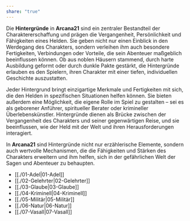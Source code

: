 ```yaml
---
share: "true"
---
```

Die **Hintergründe** in **Arcana21** sind ein zentraler Bestandteil der Charaktererschaffung und prägen die Vergangenheit, Persönlichkeit und Fähigkeiten eines Helden. Sie geben nicht nur einen Einblick in den Werdegang des Charakters, sondern verleihen ihm auch besondere Fertigkeiten, Verbindungen oder Vorteile, die sein Abenteuer maßgeblich beeinflussen können. Ob aus noblen Häusern stammend, durch harte Ausbildung geformt oder durch dunkle Pakte gestärkt, die Hintergründe erlauben es den Spielern, ihren Charakter mit einer tiefen, individuellen Geschichte auszustatten.  
  
Jeder Hintergrund bringt einzigartige Merkmale und Fertigkeiten mit sich, die den Helden in spezifischen Situationen helfen können. Sie bieten außerdem eine Möglichkeit, die eigene Rolle im Spiel zu gestalten – sei es als geborener Anführer, spiritueller Berater oder krimineller Überlebenskünstler. Hintergründe dienen als Brücke zwischen der Vergangenheit des Charakters und seiner gegenwärtigen Reise, und sie beeinflussen, wie der Held mit der Welt und ihren Herausforderungen interagiert.  
  
In **Arcana21** sind Hintergründe nicht nur erzählerische Elemente, sondern auch wertvolle Mechanismen, die die Fähigkeiten und Stärken des Charakters erweitern und ihm helfen, sich in der gefährlichen Welt der Sagen und Abenteuer zu behaupten.  
  
- [[./01-Adel|01-Adel]]  
- [[./02-Gelehrter|02-Gelehrter]]  
- [[./03-Glaube|03-Glaube]]  
- [[./04-Kriminell|04-Kriminell]]  
- [[./05-Militär|05-Militär]]  
- [[./06-Natur|06-Natur]]  
- [[./07-Vasall|07-Vasall]]  
